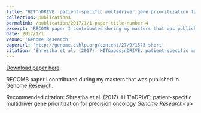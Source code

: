 ```yaml
---
title: "HIT'nDRIVE: patient-specific multidriver gene prioritization for precision oncology"
collection: publications
permalink: /publication/2017/1/1-paper-title-number-4
excerpt: 'RECOMB paper I contributed during my masters that was published in Genome Research.'
date: 2017/1/1
venue: 'Genome Research'
paperurl: 'http://genome.cshlp.org/content/27/9/1573.short'
citation: 'Shrestha et al. (2017). HIT&apos;nDRIVE: patient-specific multidriver gene prioritization for precision oncology <i>Genome Research<\i>'
---
```


<a href='http://genome.cshlp.org/content/27/9/1573.short'>Download paper here</a>

RECOMB paper I contributed during my masters that was published in Genome Research.

Recommended citation: Shrestha et al. (2017). HIT'nDRIVE: patient-specific multidriver gene prioritization for precision oncology <i>Genome Research<\i>